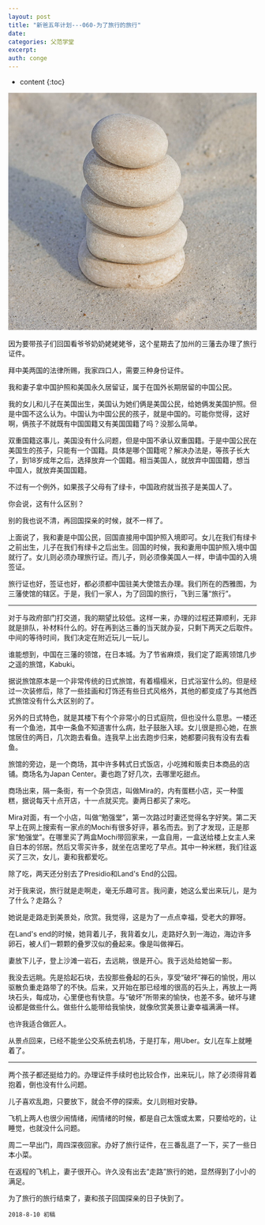 ```yaml
---
layout: post
title: "新爸五年计划---060-为了旅行的旅行"
date:
categories: 父范学堂
excerpt:
auth: conge
---
```

* content
{:toc}

![](/assets/images/父范学堂/118382-ddb42714377a5920.png)

因为要带孩子们回国看爷爷奶奶姥姥姥爷，这个星期去了加州的三藩去办理了旅行证件。

拜中美两国的法律所赐，我家四口人，需要三种身份证件。

我和妻子拿中国护照和美国永久居留证，属于在国外长期居留的中国公民。

我的女儿和儿子在美国出生，美国认为她们俩是美国公民，给她俩发美国护照。但是中国不这么认为。中国认为中国公民的孩子，就是中国的。可能你觉得，这好啊，俩孩子不就既有中国国籍又有美国国籍了吗？没那么简单。

双重国籍这事儿，美国没有什么问题，但是中国不承认双重国籍。于是中国公民在美国生的孩子，只能有一个国籍。具体是哪个国籍呢？解决办法是，等孩子长大了，到18岁成年之后，选择放弃一个国籍。相当美国人，就放弃中国国籍，想当中国人，就放弃美国国籍。

不过有一个例外，如果孩子父母有了绿卡，中国政府就当孩子是美国人了。

你会说，这有什么区别？

别的我也说不清，再回国探亲的时候，就不一样了。

上面说了，我和妻是中国公民，回国直接用中国护照入境即可。女儿在我们有绿卡之前出生，儿子在我们有绿卡之后出生。回国的时候，我和妻用中国护照入境中国就行了。女儿则必须办理旅行证。而儿子，则必须像美国人一样，申请中国的入境签证。

旅行证也好，签证也好，都必须都中国驻美大使馆去办理。我们所在的西雅图，为三藩使馆的辖区。于是，我们一家人，为了回国的旅行，飞到三藩“旅行”。

----

对于与政府部门打交道，我的期望比较低。这样一来，办理的过程还算顺利，无非就是排队，补材料什么的。好在再到达三番的当天就办妥，只剩下两天之后取件。中间的等待时间，我们决定在附近玩儿一玩儿。

谁能想到，中国在三藩的领馆，在日本城。为了节省麻烦，我们定了距离领馆几步之遥的旅馆，Kabuki。

据说旅馆原本是一个非常传统的日式旅馆，有着榻榻米，日式浴室什么的。但是经过一次装修后，除了一些挂画和灯饰还有些日式风格外，其他的都变成了与其他西式旅馆没有什么大区别的了。

另外的日式特色，就是其楼下有个个非常小的日式庭院，但也没什么意思。一楼还有一个鱼池，其中一条鱼不知道害什么病，肚子鼓胀入球。女儿很是担心她，在旅馆居住的两日，几次跑去看鱼。连我早上出去跑步归来，她都要问我有没有去看鱼。

旅馆的旁边，是一个商场，其中许多韩式日式饭店，小吃摊和贩卖日本商品的店铺。商场名为Japan Center。妻也跑了好几次，去哪里吃甜点。

商场出来，隔一条街，有一个杂货店，叫做Mira的，内有蛋糕小店，买一种蛋糕，据说每天十点开店，十一点就买完。妻两日都买了来吃。

Mira对面，有一个小店，叫做“勉强堂”，第一次路过时妻还觉得名字好笑。第二天早上在网上搜索有一家点的Mochi有很多好评，慕名而去。到了才发现，正是那家“勉强堂”。在哪里买了两盒Mochi带回家来，一盒自用，一盒送给楼上女主人来自日本的邻居。然后又零买许多，就坐在店里吃了早点。其中一种米糕，我们往返买了三次，女儿，妻和我都爱吃。

除了吃，两天还分别去了Presidio和Land's End的公园。

对于我来说，旅行就是走啊走，毫无乐趣可言。我问妻，她这么爱出来玩儿，是为了什么？走路么？

她说是走路走到美景处，欣赏。我觉得，这是为了一点点幸福，受老大的罪呀。

在Land's end的时候，她背着儿子，我背着女儿，走路好久到一海边，海边许多卵石，被人们一颗颗的叠罗汉似的叠起来。像是叫做禅石。

妻放下儿子，登上沙滩一岩石，去远眺，很是开心。我于远处给她留一影。

我没去远眺。先是拾起石块，去投那些叠起的石头，享受“破坏”禅石的愉悦，用以驱散负重走路带了的不快。后来，又开始在那已经堆的很高的石头上，再放上一两块石头，每成功，心里便也有快意。与“破坏”所带来的愉快，也差不多。破坏与建设都是做些什么。做些什么能带给我愉快，就像欣赏美景让妻幸福满满一样。

也许我适合做匠人。

从景点回来，已经不能坐公交系统去机场，于是打车，用Uber。女儿在车上就睡着了。

----

两个孩子都还挺给力的。办理证件手续时也比较合作，出来玩儿，除了必须得背着抱着，倒也没有什么问题。

儿子喜欢乱跑，只要放下，就会不停的探索。女儿则相对安静。

飞机上两人也很少闹情绪，闹情绪的时候，都是自己太饿或太累，只要给吃的，让睡觉，也就没什么问题。

周二一早出门，周四深夜回家。办好了旅行证件，在三番乱逛了一下，买了一些日本小菜。

在返程的飞机上，妻子很开心。许久没有出去“走路”旅行的她，显然得到了小小的满足。

为了旅行的旅行结束了，妻和孩子回国探亲的日子快到了。


```
2018-8-10 初稿
```





